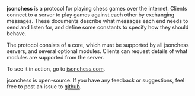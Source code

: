 **jsonchess** is a protocol for playing chess games over the internet.  Clients connect to
a server to play games against each other by exchanging messages.  These documents describe
what messages each end needs to send and listen for, and define some constants to specify
how they should behave.

The protocol consists of a core, which must be supported by all jsonchess servers, and
several optional modules.  Clients can request details of what modules are supported
from the server.

To see it in action, go to [jsonchess.com](http://jsonchess.com).

jsonchess is open-source.  If you have any feedback or suggestions, feel free to post an issue to
[github](http://github.com/jsonchess/jsonchess).
